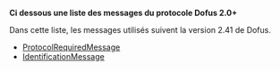
<b>Ci dessous une liste des messages du protocole Dofus 2.0+</b>

Dans cette liste, les messages utilisés suivent la version 2.41 de Dofus.


* [ProtocolRequiredMessage](ProtocolRequiredMessage.md)
* [IdentificationMessage](IdentificationMessage.md)
